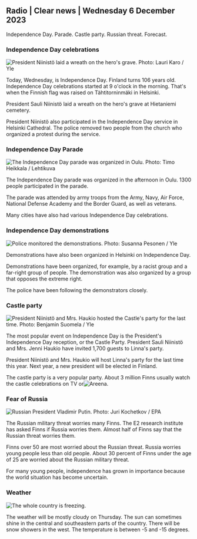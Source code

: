## Radio \| Clear news \| Wednesday 6 December 2023

Independence Day. Parade. Castle party. Russian threat. Forecast.

### Independence Day celebrations

![President Niinistö laid a wreath on the hero's grave. Photo: Lauri Karo / Yle](https://images.cdn.yle.fi/image/upload/c_crop,h_3078,w_5472,x_0,y_570/ar_1.7777777777777777,c_fill,g_faces,h_675,w_1200/dpr_1.0/q_auto:eco/f_auto/fl_lossy/v1701873814/39-12114286570342ad865e)

Today, Wednesday, is Independence Day. Finland turns 106 years old. Independence Day celebrations started at 9 o'clock in the morning. That's when the Finnish flag was raised on Tähtitorninmäki in Helsinki.

President Sauli Niinistö laid a wreath on the hero's grave at Hietaniemi cemetery.

President Niinistö also participated in the Independence Day service in Helsinki Cathedral. The police removed two people from the church who organized a protest during the service.

### Independence Day Parade

![The Independence Day parade was organized in Oulu. Photo: Timo Heikkala / Lehtikuva](https://images.cdn.yle.fi/image/upload/c_crop,h_2880,w_5120,x_0,y_383/ar_1.7777777777777777,c_fill,g_faces,h_675,w_1200/dpr_1.0/q_auto:eco/f_auto/fl_lossy/v1701867560/39-121145765706fe19c448)

The Independence Day parade was organized in the afternoon in Oulu. 1300 people participated in the parade.

The parade was attended by army troops from the Army, Navy, Air Force, National Defense Academy and the Border Guard, as well as veterans.

Many cities have also had various Independence Day celebrations.

### Independence Day demonstrations

![Police monitored the demonstrations. Photo: Susanna Pesonen / Yle](https://images.cdn.yle.fi/image/upload/c_crop,h_2107,w_3746,x_603,y_784/ar_1.7777777777777777,c_fill,g_faces,h_675,w_1200/dpr_1.0/q_auto:eco/f_auto/fl_lossy/v1701875461/39-121151665708e6f01ade)

Demonstrations have also been organized in Helsinki on Independence Day.

Demonstrations have been organized, for example, by a racist group and a far-right group of people. The demonstration was also organized by a group that opposes the extreme right.

The police have been following the demonstrators closely.

### Castle party

![President Niinistö and Mrs. Haukio hosted the Castle's party for the last time. Photo: Benjamin Suomela / Yle](https://images.cdn.yle.fi/image/upload/c_crop,h_1674,w_2976,x_0,y_21/ar_1.7777777777777777,c_fill,g_faces,h_675,w_1200/dpr_1.0/q_auto:eco/f_auto/fl_lossy/v1670360392/39-1044574638fad0977745)

The most popular event on Independence Day is the President's Independence Day reception, or the Castle Party. President Sauli Niinistö and Mrs. Jenni Haukio have invited 1,700 guests to Linna's party.

President Niinistö and Mrs. Haukio will host Linna's party for the last time this year. Next year, a new president will be elected in Finland.

The castle party is a very popular party. About 3 million Finns usually watch the castle celebrations on TV or![Areena](https://areena.yle.fi/1-66979953).

### Fear of Russia

![Russian President Vladimir Putin. Photo: Juri Kochetkov / EPA](https://images.cdn.yle.fi/image/upload/c_crop,h_1443,w_2566,x_0,y_115/ar_1.7777777777777777,c_fill,g_faces,h_675,w_1200/dpr_1.0/q_auto:eco/f_auto/fl_lossy/v1643741705/39-90934061f97fed3dd82)

The Russian military threat worries many Finns. The E2 research institute has asked Finns if Russia worries them. Almost half of Finns say that the Russian threat worries them.

Finns over 50 are most worried about the Russian threat. Russia worries young people less than old people. About 30 percent of Finns under the age of 25 are worried about the Russian military threat.

For many young people, independence has grown in importance because the world situation has become uncertain.

### Weather

![The whole country is freezing.](https://images.cdn.yle.fi/image/upload/c_crop,h_1080,w_1919,x_0,y_0/ar_1.7777777777777777,c_fill,g_faces,h_675,w_1200/dpr_1.0/q_auto:eco/f_auto/fl_lossy/v1701873737/39-12115036570881c5e1b3)

The weather will be mostly cloudy on Thursday. The sun can sometimes shine in the central and southeastern parts of the country. There will be snow showers in the west. The temperature is between -5 and -15 degrees.